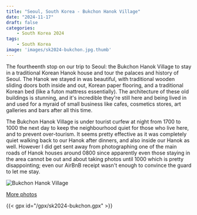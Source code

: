 ```yaml
---
title: "Seoul, South Korea - Bukchon Hanok Village"
date: "2024-11-17"
draft: false
categories: 
    - South Korea 2024
tags:
    - South Korea
image: 'images/sk2024-bukchon.jpg.thumb'
---
```


The fourtheenth stop on our trip to Seoul: the Bukchon Hanok Village to stay in a traditional Korean Hanok house and tour the palaces and history of Seoul. The Hanok we stayed in was beautiful, with traditional wooden sliding doors both inside and out, Korean paper flooring, and a traditional Korean bed (like a futon mattress essentially). The architecture of these old buildings is stunning, and it's incredible they're still here and being lived in and used for a myraid of small business like cafes, cosmetics stores, art galleries and bars after all this time.

The Bukchon Hanok Village is under tourist curfew at night from 1700 to 1000 the next day to keep the neighbourhood quiet for those who live here, and to prevent over-tourism. It seems pretty effective as it was completely quiet walking back to our Hanok after dinners, and also inside our Hanok as well. However I did get sent away from photographing one of the main roads of Hanok houses around 0800 since apparently even those staying in the area cannot be out and about taking photos until 1000 which is pretty disappointing; even our AirBnB receipt wasn't enough to convince the guard to let me stay.


![Bukchon Hanok Village](/images/sk2024-bukchon.jpg)

[More photos](https://photos.app.goo.gl/wbDVSUaK9BAJ9oPZ7)

{{< gpx id="/gpx/sk2024-bukchon.gpx" >}}
